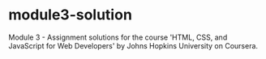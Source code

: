 # module3-solution
Module 3 - Assignment solutions for the course 'HTML, CSS, and JavaScript for Web Developers' by Johns Hopkins University on Coursera.
